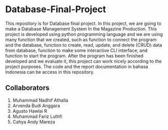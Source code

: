 # Database-Final-Project
This repository is for Database final project. In this project, we are going to make a Database Management System In the Magazine Production. This project is developed using python programming language and we are using many function that we created, such as function to connect the program and the database, function to create, read, update, and delete (CRUD) data from database, function to make some interactive CLI interface, and function to start the program. After the program has been finished developed and we evaluate it, this project can work nicely according to the project purposes. The code and the report documentation in bahasa Indonesia can be access in this repository. 
## Collaborators 
1. Muhammad Nadhif Athalla
2. Arvenda Budi Anggara
3. Agusto Hawlai R
4. Muhammad Fariz Luthfi
5. Cahya Andy Mareza
